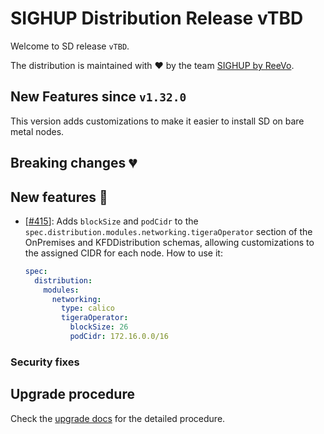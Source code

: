 # SIGHUP Distribution Release vTBD

Welcome to SD release `vTBD`.

The distribution is maintained with ❤️ by the team [SIGHUP by ReeVo](https://sighup.io/).

## New Features since `v1.32.0`

This version adds customizations to make it easier to install SD on bare metal nodes.

## Breaking changes 💔

## New features 🌟

- [[#415](https://github.com/sighupio/distribution/pull/415)]: Adds `blockSize` and `podCidr` to the `spec.distribution.modules.networking.tigeraOperator` section of the OnPremises and KFDDistribution schemas, allowing customizations to the assigned CIDR for each node.
How to use it:

  ```yaml
  spec:
    distribution:
      modules:
        networking:
          type: calico
          tigeraOperator:
            blockSize: 26
            podCidr: 172.16.0.0/16
  ```

### Security fixes

## Upgrade procedure

Check the [upgrade docs](https://docs.sighup.io/docs/installation/upgrades/) for the detailed procedure.
